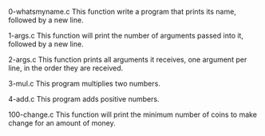0-whatsmyname.c
This function write a program that prints its name, followed by a new line.

1-args.c
This function will print the number of arguments passed into it, followed by a new line.

2-args.c
This function prints all arguments it receives, one argument per line, in the order they are received.

3-mul.c
This program multiplies two numbers.

4-add.c
This program adds positive numbers.

100-change.c
This function will print the minimum number of coins to make change for an amount of money.
